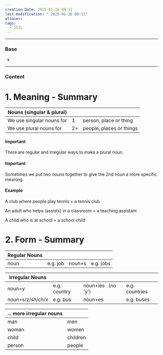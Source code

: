 ```yaml
---
creation Date: 2025-01-26 09:11
last modification: " 2025-01-26 09:11"
aliases: 
tags:
  - ISIL
---
```

___
### Base
- 
___
### Content

# 1. Meaning - Summary

| Nouns (singular & plural)  |     |                               |
| -------------------------- | --- | ----------------------------- |
| We use singular nouns​ for | 1   | person​, place​ or thing​     |
| We use plural nouns​ for   | 2+  | people​, place​s​ or thing​s​ |

#### Important

There are regular and irregular ways to make a plural noun.

#### Important

Sometimes we put two nouns together to give the 2nd noun a more specific meaning.

#### Example

A club where people play tennis = a tennis club

An adult who helps (assists) in a classroom = a teaching assistant

A child who is at school = a school child

# 2. Form - Summary

| Regular Nouns |          |         |            |
| ------------- | -------- | ------- | ---------- |
| noun          | e.g. job | noun+s​ | e.g. jobs​ |

| Irregular Nouns   |               |                      |                 |
| ----------------- | ------------- | -------------------- | --------------- |
| noun+y​           | e.g. country​ | noun+ies​   (no 'y') | e.g. countries​ |
| noun+s/z/sh/ch/x​ | e.g. bus​     | noun+es​             | e.g. bus​es​    |


| ... more irregular nouns |           |
| ------------------------ | --------- |
| man                      | me​n      |
| woman                    | wome​n    |
| child                    | children​ |
| person                   | people    |
